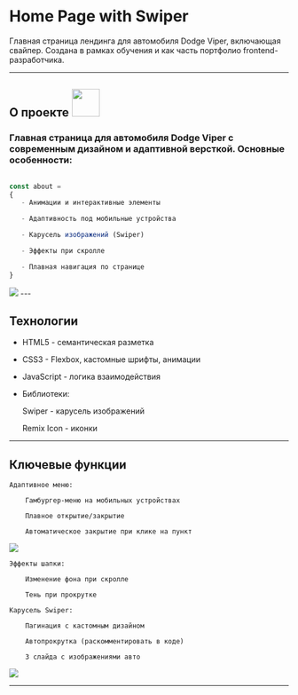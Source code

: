 # Home Page with Swiper
Главная страница лендинга для автомобиля Dodge Viper, включающая свайпер. 
Создана в рамках обучения и как часть портфолио frontend-разработчика.

---

## О проекте <img src="https://media2.giphy.com/media/v1.Y2lkPTc5MGI3NjExdDNnZGx0NTVpZjgxN3BrNXdhZHdnbDFwYjVnam84bWFnaHd3NTQweSZlcD12MV9pbnRlcm5hbF9naWZfYnlfaWQmY3Q9Zw/6vj5quVNRhoQw/giphy.gif" width="50">

<h3> Главная страница для автомобиля Dodge Viper с современным дизайном и адаптивной версткой. Основные особенности: </h3>

```javascript

const about = 
{
   - Анимации и интерактивные элементы

   - Адаптивность под мобильные устройства

   - Карусель изображений (Swiper)

   - Эффекты при скролле

   - Плавная навигация по странице
}
```

<img src="https://media1.giphy.com/media/v1.Y2lkPTc5MGI3NjExOHY5dGt3dHg4bnZpdTNmcGJqenJweGo1bXp1Zjh4NjM4cWQzczZlMCZlcD12MV9pbnRlcm5hbF9naWZfYnlfaWQmY3Q9Zw/F569oDhxoCw9ptI8F6/giphy.gif">
---

## Технологии

   - HTML5 - семантическая разметка

   - CSS3 - Flexbox, кастомные шрифты, анимации

   - JavaScript - логика взаимодействия

   - Библиотеки:

        Swiper - карусель изображений

        Remix Icon - иконки

---
## Ключевые функции

    Адаптивное меню:

        Гамбургер-меню на мобильных устройствах

        Плавное открытие/закрытие

        Автоматическое закрытие при клике на пункт

   <img src="https://media3.giphy.com/media/v1.Y2lkPTc5MGI3NjExMDVwMzR6Z21odnJ1eWd6NDA1NmpjNXp6Ymx1MHIxanY2Z3huY3d0aiZlcD12MV9pbnRlcm5hbF9naWZfYnlfaWQmY3Q9Zw/2d3M2uh1qRGBIEUJct/giphy.gif">


    Эффекты шапки:

        Изменение фона при скролле

        Тень при прокрутке

    Карусель Swiper:

        Пагинация с кастомным дизайном

        Автопрокрутка (раскомментировать в коде)

        3 слайда с изображениями авто

   <img src="https://media0.giphy.com/media/v1.Y2lkPTc5MGI3NjExYWlweDk2NzZ2bDhkdHhiaWVqMmJ6Zjd3Y2xjNjYzODk1ZTJscXQ1YyZlcD12MV9pbnRlcm5hbF9naWZfYnlfaWQmY3Q9Zw/YIJuKeSV6SaIrtrgsi/giphy.gif">

---
